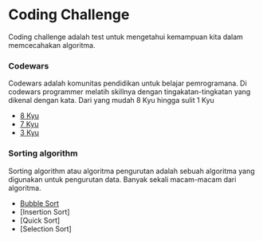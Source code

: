 # Coding Challenge

Coding challenge adalah test untuk mengetahui kemampuan kita dalam memcecahakan algoritma.

### Codewars
Codewars adalah komunitas pendidikan untuk belajar pemrogramana. Di codewars programmer melatih skillnya dengan tingakatan-tingkatan yang dikenal dengan kata. Dari yang mudah 8 Kyu hingga sulit 1 Kyu

* [8 Kyu](https://github.com/kkafi09/coding-challenge/tree/main/codewars/8%20Kyu/)
* [7 Kyu](https://github.com/kkafi09/coding-challenge/tree/main/codewars/7%20Kyu)
* [3 Kyu](https://github.com/kkafi09/coding-challenge/tree/main/codewars/3%20Kyu)

### Sorting algorithm
Sorting algorithm atau algoritma pengurutan adalah sebuah algoritma yang digunakan untuk pengurutan data. Banyak sekali macam-macam dari algoritma.

* [Bubble Sort]()
* [Insertion Sort]
* [Quick Sort]
* [Selection Sort]



